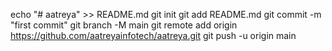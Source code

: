 echo "# aatreya" >> README.md
git init
git add README.md
git commit -m "first commit"
git branch -M main
git remote add origin https://github.com/aatreyainfotech/aatreya.git
git push -u origin main
